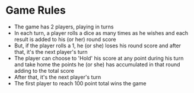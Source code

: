 # Game Rules

- The game has 2 players, playing in turns
- In each turn, a player rolls a dice as many times as he wishes and each result is added to his (or her) round score
- But, if the player rolls a 1, he (or she) loses his round score and after that, it's the next player's turn
- The player can choose to 'Hold' his score at any point during his turn and take home the points he (or she) has accumulated in that round adding to the total score
- After that, it's the next player's turn
- The first player to reach 100 point total wins the game
